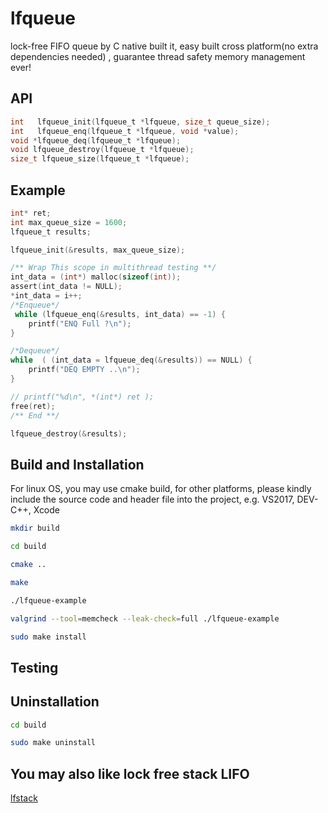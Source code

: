 # lfqueue
lock-free FIFO queue by C native built it, easy built cross platform(no extra dependencies needed) , guarantee thread safety memory management ever!


## API 
```c
int   lfqueue_init(lfqueue_t *lfqueue, size_t queue_size);
int   lfqueue_enq(lfqueue_t *lfqueue, void *value);
void *lfqueue_deq(lfqueue_t *lfqueue);
void lfqueue_destroy(lfqueue_t *lfqueue);
size_t lfqueue_size(lfqueue_t *lfqueue);
```


## Example

```c
int* ret;
int max_queue_size = 1600;
lfqueue_t results;

lfqueue_init(&results, max_queue_size);

/** Wrap This scope in multithread testing **/
int_data = (int*) malloc(sizeof(int));
assert(int_data != NULL);
*int_data = i++;
/*Enqueue*/
 while (lfqueue_enq(&results, int_data) == -1) {
   	printf("ENQ Full ?\n");
}

/*Dequeue*/
while  ( (int_data = lfqueue_deq(&results)) == NULL) {
    printf("DEQ EMPTY ..\n");
}

// printf("%d\n", *(int*) ret );
free(ret);
/** End **/

lfqueue_destroy(&results);

```



## Build and Installation

For linux OS, you may use cmake build, for other platforms, please kindly include the source code and header file into the project, e.g. VS2017, DEV-C++, Xcode

```bash
mkdir build

cd build

cmake ..

make

./lfqueue-example

valgrind --tool=memcheck --leak-check=full ./lfqueue-example

sudo make install


```

## Testing 


## Uninstallation

```bash
cd build

sudo make uninstall

```


## You may also like lock free stack LIFO

[lfstack](https://github.com/Taymindis/lfstack)